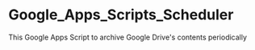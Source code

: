 # Google_Apps_Scripts_Scheduler
This Google Apps Script to archive Google Drive's contents periodically
